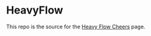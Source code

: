 # HeavyFlow

This repo is the source for the [Heavy Flow Cheers](https://dejai.github.io/HeavyFlow) page.

